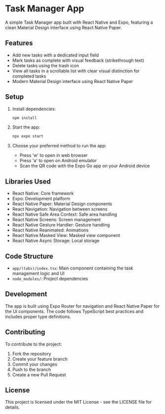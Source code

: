 # Task Manager App

A simple Task Manager app built with React Native and Expo, featuring a clean Material Design interface using React Native Paper.

## Features
- Add new tasks with a dedicated input field
- Mark tasks as complete with visual feedback (strikethrough text)
- Delete tasks using the trash icon
- View all tasks in a scrollable list with clear visual distinction for completed tasks
- Modern Material Design interface using React Native Paper

## Setup
1. Install dependencies:
   ```bash
   npm install
   ```

2. Start the app:
   ```bash
   npx expo start
   ```

3. Choose your preferred method to run the app:
   - Press 'w' to open in web browser
   - Press 'a' to open on Android emulator
   - Scan the QR code with the Expo Go app on your Android device

## Libraries Used
- React Native: Core framework
- Expo: Development platform
- React Native Paper: Material Design components
- React Navigation: Navigation between screens
- React Native Safe Area Context: Safe area handling
- React Native Screens: Screen management
- React Native Gesture Handler: Gesture handling
- React Native Reanimated: Animations
- React Native Masked View: Masked view component
- React Native Async Storage: Local storage

## Code Structure
- `app/(tabs)/index.tsx`: Main component containing the task management logic and UI
- `node_modules/`: Project dependencies

## Development
The app is built using Expo Router for navigation and React Native Paper for the UI components. The code follows TypeScript best practices and includes proper type definitions.

## Contributing
To contribute to the project:
1. Fork the repository
2. Create your feature branch
3. Commit your changes
4. Push to the branch
5. Create a new Pull Request

## License
This project is licensed under the MIT License - see the LICENSE file for details.
